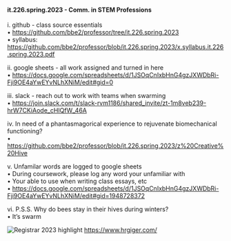 #### it.226.spring.2023 - Comm. in STEM Professions

i.	github - class source essentials  
• https://github.com/bbe2/professor/tree/it.226.spring.2023  
• syllabus: https://github.com/bbe2/professor/blob/it.226.spring.2023/x.syllabus.it.226.spring.2023.pdf  

ii.	google sheets - all work assigned and turned in here  
• https://docs.google.com/spreadsheets/d/1JSOqCnIxbHnG4gzJXWDbRi-Fji9OE4aYwEYvNLhXNiM/edit#gid=0

iii.	slack - reach out to work with teams when swarming  
• https://join.slack.com/t/slack-rvm1186/shared_invite/zt-1m8veb239-hrW7CKiAode_cHIQfW_46A  

iv.	In need of a phantasmagorical experience to rejuvenate biomechanical functioning?  
• https://github.com/bbe2/professor/blob/it.226.spring.2023/z%20Creative%20Hive  

v.	Unfamilar words are logged to google sheets  
• During coursework, please log any word your unfamiliar with  
• Your able to use when writing class essays, etc  
• https://docs.google.com/spreadsheets/d/1JSOqCnIxbHnG4gzJXWDbRi-Fji9OE4aYwEYvNLhXNiM/edit#gid=1948728372  

vi.	P.S.S. Why do bees stay in their hives during winters?  
• It’s swarm  


![Registrar 2023 highlight](https://user-images.githubusercontent.com/59778456/209231742-fbb14a1c-ded9-4b95-bda8-6d6e01df86a8.JPG)
https://www.hrgiger.com/
